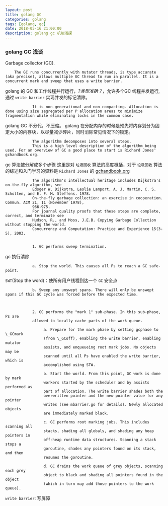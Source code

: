 ```yaml
---
layout: post
title: golang GC
categories: golang
tags: [golang, gc]
date: 2018-05-16 21:00:00
description: golang gc 机制浅探
---
```


### golang GC 浅谈

Garbage collector (GC).

        The GC runs concurrently with mutator threads, is type accurate (aka precise), allows multiple GC thread to run in parallel. It is a concurrent mark and sweep that uses a write barrier.

golang 的 GC 和工作线程并行运行，*?类型准确？*，允许多个GC 线程并发运行, 通过 `write barrier` 实现并发的标记清除。

				It is non-generational and non-compacting. Allocation is done using size segregated per P allocation areas to minimize fragmentation while eliminating locks in the common case.

golang GC 不分代，不压缩。 golang 在分配内存的时候是预先将内存划分为固定大小的内存块，以尽量减少碎片，同时消除常见情况下的锁定。

				The algorithm decomposes into several steps.
				This is a high level description of the algorithm being used. For an overview of GC a good place to start is Richard Jones' gchandbook.org.

gc 算法被分解成多个步骤
这里是对 `垃圾回收` 算法的高度概括，对于 `垃圾回收` 算法的综述和入门学习的资料是 `Richard Jones` 的 [gchandbook.org](http://gchandbook.org "gchandbook.org")

				The algorithm's intellectual heritage includes Dijkstra's on-the-fly algorithm, see
				Edsger W. Dijkstra, Leslie Lamport, A. J. Martin, C. S. Scholten, and E. F. M. Steffens. 1978.
				On-the-fly garbage collection: an exercise in cooperation. Commun. ACM 21, 11 (November 1978),
				966-975.
				For journal quality proofs that these steps are complete, correct, and terminate see
				Hudson, R., and Moss, J.E.B. Copying Garbage Collection without stopping the world.
				Concurrency and Computation: Practice and Experience 15(3-5), 2003.


				1. GC performs sweep termination.

gc 执行清除

				a. Stop the world. This causes all Ps to reach a GC safe-point.

`SWT`(Stop the word)：使所有用户线程到达一个 `GC` 安全点

				b. Sweep any unswept spans. There will only be unswept spans if this GC cycle was forced before the expected time.



				2. GC performs the "mark 1" sub-phase. In this sub-phase, Ps are
				allowed to locally cache parts of the work queue.

					 a. Prepare for the mark phase by setting gcphase to \_GCmark
					 (from \_GCoff), enabling the write barrier, enabling mutator
					 assists, and enqueueing root mark jobs. No objects may be
					 scanned until all Ps have enabled the write barrier, which is
					 accomplished using STW.

					 b. Start the world. From this point, GC work is done by mark
					 workers started by the scheduler and by assists performed as
					 part of allocation. The write barrier shades both the
					 overwritten pointer and the new pointer value for any pointer
					 writes (see mbarrier.go for details). Newly allocated objects
					 are immediately marked black.

					 c. GC performs root marking jobs. This includes scanning all
					 stacks, shading all globals, and shading any heap pointers in
					 off-heap runtime data structures. Scanning a stack stops a
					 goroutine, shades any pointers found on its stack, and then
					 resumes the goroutine.

					 d. GC drains the work queue of grey objects, scanning each grey
					 object to black and shading all pointers found in the object
					 (which in turn may add those pointers to the work queue).



`write barrier`: 写屏障
